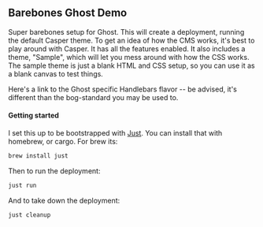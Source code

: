 ## Barebones Ghost Demo

Super barebones setup for Ghost. This will create a deployment, running the default Casper theme. To get an idea of how the CMS works,
it's best to play around with Casper. It has all the features enabled. It also includes a theme, "Sample", which will let you mess around
with how the CSS works. The sample theme is just a blank HTML and CSS setup, so you can use it as a blank canvas to test things.

Here's a link to the Ghost specific Handlebars flavor -- be advised, it's different than the bog-standard you may be used to.

#### Getting started

I set this up to be bootstrapped with [Just](https://github.com/casey/just). You can install that with homebrew, or cargo. For brew its:

```bash
brew install just
```

Then to run the deployment:

```bash
just run
```

And to take down the deployment:

```bash
just cleanup
```
